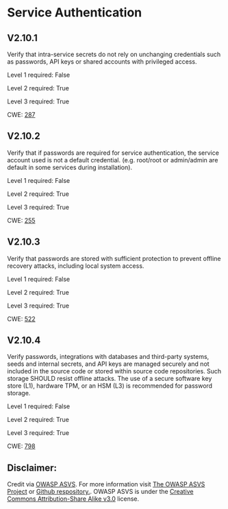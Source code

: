 # Service Authentication

## V2.10.1

Verify that intra-service secrets do not rely on unchanging credentials such as passwords, API keys or shared accounts with privileged access.

Level 1 required: False

Level 2 required: True

Level 3 required: True

CWE: [287](https://cwe.mitre.org/data/definitions/287)

## V2.10.2

Verify that if passwords are required for service authentication, the service account used is not a default credential. (e.g. root/root or admin/admin are default in some services during installation).

Level 1 required: False

Level 2 required: True

Level 3 required: True

CWE: [255](https://cwe.mitre.org/data/definitions/255)

## V2.10.3

Verify that passwords are stored with sufficient protection to prevent offline recovery attacks, including local system access.

Level 1 required: False

Level 2 required: True

Level 3 required: True

CWE: [522](https://cwe.mitre.org/data/definitions/522)

## V2.10.4

Verify passwords, integrations with databases and third-party systems, seeds and internal secrets, and API keys are managed securely and not included in the source code or stored within source code repositories. Such storage SHOULD resist offline attacks. The use of a secure software key store (L1), hardware TPM, or an HSM (L3) is recommended for password storage.

Level 1 required: False

Level 2 required: True

Level 3 required: True

CWE: [798](https://cwe.mitre.org/data/definitions/798)



## Disclaimer:

Credit via [OWASP ASVS](https://owasp.org/www-project-application-security-verification-standard/). For more information visit [The OWASP ASVS Project](https://owasp.org/www-project-application-security-verification-standard/) or [Github respository.](https://github.com/OWASP/ASVS). OWASP ASVS is under the [Creative Commons Attribution-Share Alike v3.0](https://creativecommons.org/licenses/by-sa/3.0/) license.
